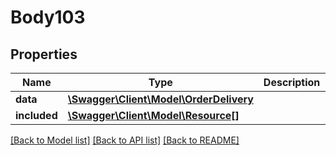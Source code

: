# Body103

## Properties
Name | Type | Description | Notes
------------ | ------------- | ------------- | -------------
**data** | [**\Swagger\Client\Model\OrderDelivery**](OrderDelivery.md) |  | [optional] 
**included** | [**\Swagger\Client\Model\Resource[]**](Resource.md) |  | [optional] 

[[Back to Model list]](../../README.md#documentation-for-models) [[Back to API list]](../../README.md#documentation-for-api-endpoints) [[Back to README]](../../README.md)


